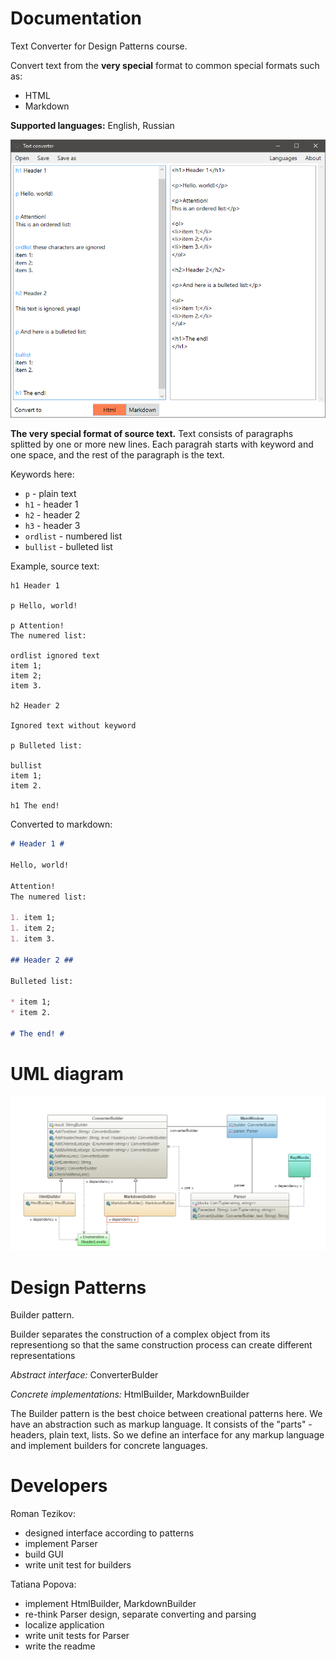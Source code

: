 # Documentation

Text Converter for Design Patterns course.

Convert text from the **very special** format to common special formats such as:
* HTML
* Markdown

**Supported languages:** English, Russian

![screenshot](https://github.com/TezRomacH/CS361-DP-collaboration-1/blob/master/TextConverter_screenshot.png)


**The very special format of source text.** Text consists of paragraphs splitted by one or more new lines. Each paragrah starts with keyword and one space, and the rest of the paragraph is the text.

Keywords here:

* ```p``` - plain text
* ```h1``` - header 1
* ```h2``` - header 2
* ```h3``` - header 3
* ```ordlist``` - numbered list
* ```bullist``` - bulleted list

Example, source text:
```
h1 Header 1

p Hello, world!

p Attention!
The numered list:

ordlist ignored text
item 1;
item 2;
item 3.

h2 Header 2

Ignored text without keyword

p Bulleted list:

bullist
item 1;
item 2.

h1 The end!
```

Converted to markdown:

```md
# Header 1 #

Hello, world!

Attention!
The numered list:

1. item 1;
1. item 2;
1. item 3.

## Header 2 ##

Bulleted list:

* item 1;
* item 2.

# The end! #
```

# UML diagram

![UMl Diagram](https://github.com/TezRomacH/CS361-DP-collaboration-1/blob/master/uml.png)

# Design Patterns

Builder pattern.

Builder separates the construction of a complex object from its representiong so that the same construction process can create different representations

*Abstract interface:* ConverterBulder

*Concrete implementations:* HtmlBuilder, MarkdownBuilder

The Builder pattern is the best choice between creational patterns here. We have an abstraction such as markup language. It consists of the "parts" - headers, plain text, lists. So we define an interface for any markup language and implement builders for concrete languages.

# Developers
Roman Tezikov: 
* designed interface according to patterns
* implement Parser
* build GUI
* write unit test for builders

Tatiana Popova:
* implement HtmlBuilder, MarkdownBuilder
* re-think Parser design, separate converting and parsing
* localize application
* write unit tests for Parser
* write the readme
